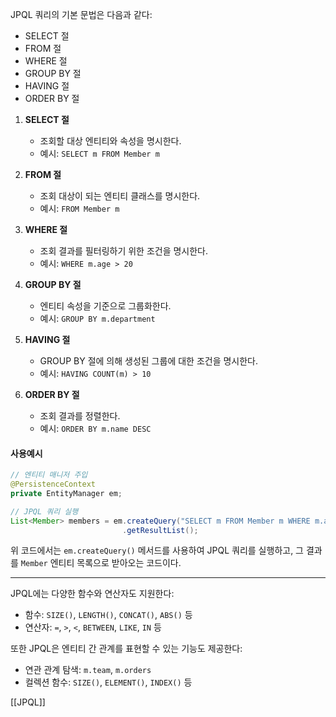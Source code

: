 JPQL 쿼리의 기본 문법은 다음과 같다:

- SELECT 절
- FROM 절
- WHERE 절
- GROUP BY 절
- HAVING 절
- ORDER BY 절

1. **SELECT 절**
    - 조회할 대상 엔티티와 속성을 명시한다.
    - 예시: `SELECT m FROM Member m`
    
2. **FROM 절**
    - 조회 대상이 되는 엔티티 클래스를 명시한다.
    - 예시: `FROM Member m`
    
3. **WHERE 절**
    - 조회 결과를 필터링하기 위한 조건을 명시한다.
    - 예시: `WHERE m.age > 20`
    
4. **GROUP BY 절**
    - 엔티티 속성을 기준으로 그룹화한다.
    - 예시: `GROUP BY m.department`
    
5. **HAVING 절**
    - GROUP BY 절에 의해 생성된 그룹에 대한 조건을 명시한다.
    - 예시: `HAVING COUNT(m) > 10`
    
6. **ORDER BY 절**
    - 조회 결과를 정렬한다.
    - 예시: `ORDER BY m.name DESC`

#### 사용예시
~~~java
// 엔티티 매니저 주입
@PersistenceContext
private EntityManager em;

// JPQL 쿼리 실행
List<Member> members = em.createQuery("SELECT m FROM Member m WHERE m.age > 20", Member.class)
                         .getResultList();
~~~
위 코드에서는 `em.createQuery()` 메서드를 사용하여 JPQL 쿼리를 실행하고, 그 결과를 `Member` 엔티티 목록으로 받아오는 코드이다.

---
JPQL에는 다양한 함수와 연산자도 지원한다:
- 함수: `SIZE()`, `LENGTH()`, `CONCAT()`, `ABS()` 등
- 연산자: `=`, `>`, `<`, `BETWEEN`, `LIKE`, `IN` 등

또한 JPQL은 엔티티 간 관계를 표현할 수 있는 기능도 제공한다:
- 연관 관계 탐색: `m.team`, `m.orders`
- 컬렉션 함수: `SIZE()`, `ELEMENT()`, `INDEX()` 등

[[JPQL]]